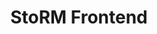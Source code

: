 ---
title: "StoRM Frontend"
linkTitle: "Frontend"
weight: 0
noComment: true
description: >
  StoRM Frontend service configuration. 
---